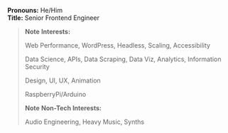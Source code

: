 **Pronouns:** He/Him  
**Title:** Senior Frontend Engineer  

> **Note** **Interests:** 
> 
> Web Performance, WordPress, Headless, Scaling, Accessibility
> 
> Data Science, APIs, Data Scraping, Data Viz, Analytics, Information Security
> 
> Design, UI, UX, Animation
> 
> RaspberryPi/Arduino
> 
> **Note** **Non-Tech Interests:** 
> 
> Audio Engineering, Heavy Music, Synths
